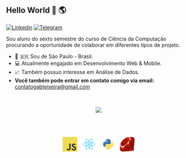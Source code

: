 ## Hello World 👋 🌎

[![Linkedin](https://img.shields.io/badge/-LinkedIn-222222?style=flat-square&logo=Linkedin&logoColor=white&link=https://www.linkedin.com/in/gabteixeira/)](https://www.linkedin.com/in/gabteixeira/)
[![Telegram](https://img.shields.io/badge/-Telegram-222222?style=flat-square&logo=Telegram&logoColor=white&link=https://t.me/gabteixeira)](https://t.me/gabteixeira)

Sou aluno do sexto semestre do curso de Ciência da Computação procurando a oportunidade de colaborar em diferentes tipos de projeto.

- 🏢 🇧🇷 Sou de São Paulo - Brasil.
- 💻 Atualmente engajado em Desenvolvimento Web & Mobile.
- 📈 Também possuo interesse em Análise de Dados.
- **Você também pode entrar em contato comigo via email:** contatogabteixeira@gmail.com

<br /> 
<p align ="center">
  <a href="https://github.com/anuraghazra/github-readme-stats">
    <img align="center" src="https://github-readme-stats.vercel.app/api/top-langs/?username=GabTeixeira&layout=compact&theme=maroongold" />  
  </a>
</p>

<br /> <br /> 
<p align="center">
  <img src="https://raw.githubusercontent.com/github/explore/80688e429a7d4ef2fca1e82350fe8e3517d3494d/topics/javascript/javascript.png" alt="Javascript" height="40" style="vertical-align:top; margin:4px">
  <img src="https://raw.githubusercontent.com/github/explore/80688e429a7d4ef2fca1e82350fe8e3517d3494d/topics/react/react.png" alt="Javascript" height="40" style="vertical-align:top; margin:4px">
  <img src="https://raw.githubusercontent.com/github/explore/80688e429a7d4ef2fca1e82350fe8e3517d3494d/topics/python/python.png" alt="Python" height="40" style="vertical-align:top; margin:4px">
  <img src="https://raw.githubusercontent.com/github/explore/80688e429a7d4ef2fca1e82350fe8e3517d3494d/topics/ruby/ruby.png" alt="Ruby" height="40" style="vertical-align:top; margin:4px">
</p>


<br />
